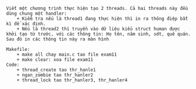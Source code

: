     Viết một chương trình thực hiện tạo 2 threads. Cả hai threads này đều dùng chung một handler:
        + Kiểm tra nếu là thread1 đang thực hiện thì in ra thông điệp bất kì để xác định. 
        + Nếu là thread2 thì truyền vào dữ liệu kiểu struct human được khởi tạo từ trước, với các thông tin: Họ tên, năm sinh, sdt, quê quán. Sau đó in các thông tin này ra màn hình
    
    Makefile:
        + make all chay main.c tao file exam11
        + make clear: xoa file exam11
    Code:
        + thread_create tao thr_hanle1
        + ngan_zombie tao thr_hanler2
        + thread_lock tao thr_hanler3, thr_hanler4